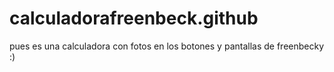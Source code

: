 # calculadorafreenbeck.github
pues es una calculadora con fotos en los botones y pantallas de freenbecky :)
